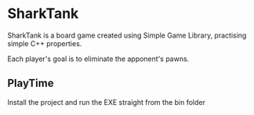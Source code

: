 # SharkTank

SharkTank is a board game created using Simple Game Library, practising simple C++ properties.

Each player's goal is to eliminate the apponent's pawns.


## PlayTime  
Install the project and run the EXE straight from the bin folder
